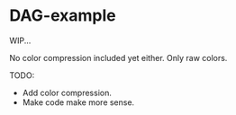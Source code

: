 # DAG-example

WIP...

No color compression included yet either. Only raw colors.

TODO:
* Add color compression.
* Make code make more sense.
